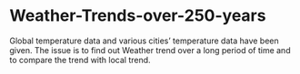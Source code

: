 # Weather-Trends-over-250-years
Global temperature data and various cities’ temperature data have been given. The issue is to find out Weather trend over a long period of time and to compare the trend with local trend. 
